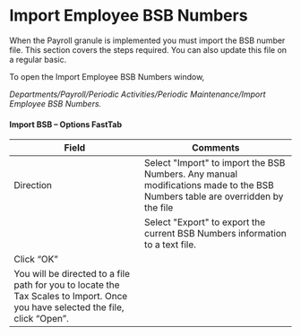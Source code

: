 # Import Employee BSB Numbers

When the Payroll granule is implemented you must import the BSB number file.  This section covers the steps required.  You can also update this file on a regular basic.
	
To open the Import Employee BSB Numbers window, 

*Departments/Payroll/Periodic Activities/Periodic Maintenance/Import Employee BSB Numbers.*

 

#### Import BSB – Options FastTab

|Field|	Comments|
|---|---|
|Direction	|Select "Import" to import the BSB Numbers.  Any manual modifications made to the BSB Numbers table are overridden by the file 
||Select "Export" to export the current BSB Numbers information to a text file.
|Click “OK”
|You will be directed to a file path for you to locate the Tax Scales to Import.  Once you have selected the file, click “Open”.

